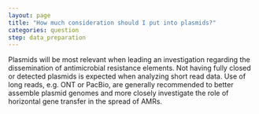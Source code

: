 ```yaml
---
layout: page
title: "How much consideration should I put into plasmids?"
categories: question
step: data_preparation
---
```


Plasmids will be most relevant when leading an investigation regarding the dissemination of antimicrobial resistance elements. Not having fully closed or detected plasmids is expected when analyzing short read data. Use of long reads, e.g. ONT or PacBio, are generally recommended to better assemble plasmid genomes and more closely investigate the role of horizontal gene transfer in the spread of AMRs.